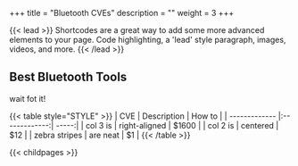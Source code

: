 +++
title = "Bluetooth CVEs"
description = ""
weight = 3
+++

{{< lead >}}
Shortcodes are a great way to add some more advanced elements to your page. Code highlighting, a 'lead' style paragraph, images, videos, and more.
{{< /lead >}}


## Best Bluetooth Tools

wait fot it!

{{< table style="STYLE" >}}
| CVE        | Description           | How to  |
| ------------- |:-------------:| -----:|
| col 3 is      | right-aligned | $1600 |
| col 2 is      | centered      |   $12 |
| zebra stripes | are neat      |    $1 |
{{< /table >}}

{{< childpages >}}